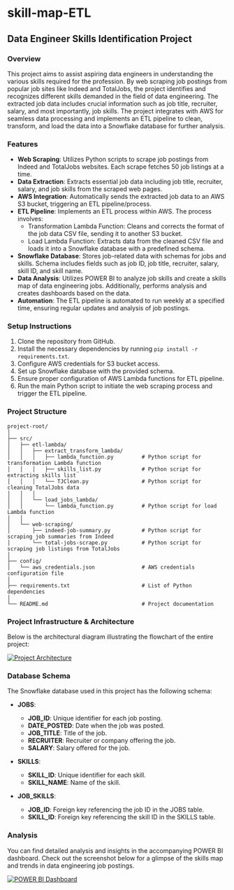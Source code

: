 # skill-map-ETL

## Data Engineer Skills Identification Project

### Overview

This project aims to assist aspiring data engineers in understanding the various skills required for the profession. By web scraping job postings from popular job sites like Indeed and TotalJobs, the project identifies and recognizes different skills demanded in the field of data engineering. The extracted job data includes crucial information such as job title, recruiter, salary, and most importantly, job skills. The project integrates with AWS for seamless data processing and implements an ETL pipeline to clean, transform, and load the data into a Snowflake database for further analysis.

### Features

- **Web Scraping**: Utilizes Python scripts to scrape job postings from Indeed and TotalJobs websites. Each scrape fetches 50 job listings at a time.
- **Data Extraction**: Extracts essential job data including job title, recruiter, salary, and job skills from the scraped web pages.
- **AWS Integration**: Automatically sends the extracted job data to an AWS S3 bucket, triggering an ETL pipeline/process.
- **ETL Pipeline**: Implements an ETL process within AWS. The process involves:
  - Transformation Lambda Function: Cleans and corrects the format of the job data CSV file, sending it to another S3 bucket.
  - Load Lambda Function: Extracts data from the cleaned CSV file and loads it into a Snowflake database with a predefined schema.
- **Snowflake Database**: Stores job-related data with schemas for jobs and skills. Schema includes fields such as job ID, job title, recruiter, salary, skill ID, and skill name.
- **Data Analysis**: Utilizes POWER BI to analyze job skills and create a skills map of data engineering jobs. Additionally, performs analysis and creates dashboards based on the data.
- **Automation**: The ETL pipeline is automated to run weekly at a specified time, ensuring regular updates and analysis of job postings.

### Setup Instructions

1. Clone the repository from GitHub.
2. Install the necessary dependencies by running `pip install -r requirements.txt`.
3. Configure AWS credentials for S3 bucket access.
4. Set up Snowflake database with the provided schema.
5. Ensure proper configuration of AWS Lambda functions for ETL pipeline.
6. Run the main Python script to initiate the web scraping process and trigger the ETL pipeline.

### Project Structure

```
project-root/
│
├── src/
│   ├── etl-lambda/
│   │   ├── extract_transform_lambda/
│   │   │   ├── lambda_function.py         # Python script for transformation Lambda function
│   │   │   ├── skills_list.py             # Python script for extracting skills list
│   │   │   └── TJClean.py                 # Python script for cleaning TotalJobs data
│   │   │
│   │   └── load_jobs_lambda/
│   │       └── lambda_function.py         # Python script for load Lambda function
│   │
│   └── web-scraping/
│       ├── indeed-job-summary.py          # Python script for scraping job summaries from Indeed
│       └── total-jobs-scrape.py           # Python script for scraping job listings from TotalJobs
│
├── config/
│   └── aws_credentials.json               # AWS credentials configuration file
│
├── requirements.txt                       # List of Python dependencies
│
└── README.md                              # Project documentation

```

### Project Infrastructure & Architecture

Below is the architectural diagram illustrating the flowchart of the entire project:

[![Project Architecture](path_to_diagram)](path_to_full_diagram)

### Database Schema

The Snowflake database used in this project has the following schema:

- **JOBS**:
  - **JOB_ID**: Unique identifier for each job posting.
  - **DATE_POSTED**: Date when the job was posted.
  - **JOB_TITLE**: Title of the job.
  - **RECRUITER**: Recruiter or company offering the job.
  - **SALARY**: Salary offered for the job.

- **SKILLS**:
  - **SKILL_ID**: Unique identifier for each skill.
  - **SKILL_NAME**: Name of the skill.

- **JOB_SKILLS**:
  - **JOB_ID**: Foreign key referencing the job ID in the JOBS table.
  - **SKILL_ID**: Foreign key referencing the skill ID in the SKILLS table.

### Analysis

You can find detailed analysis and insights in the accompanying POWER BI dashboard. Check out the screenshot below for a glimpse of the skills map and trends in data engineering job postings.

[![POWER BI Dashboard](path_to_screenshot)](path_to_full_dashboard)
